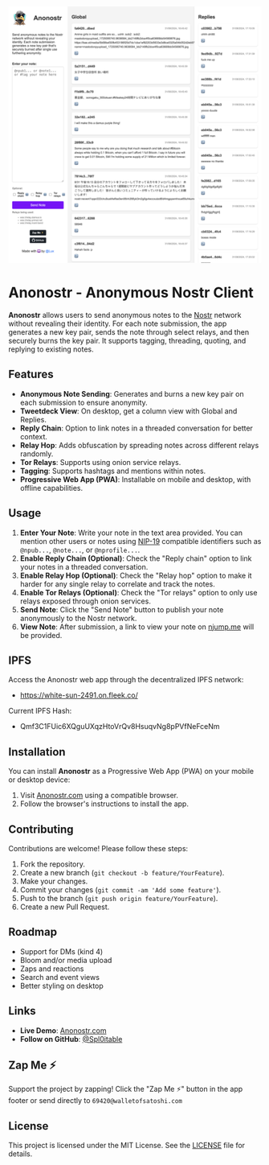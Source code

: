 ![Anonostr](images/app-showcase.png)

# Anonostr - Anonymous Nostr Client

**Anonostr** allows users to send anonymous notes to the [Nostr](https://nostr.com/) network without revealing their identity. For each note submission, the app generates a new key pair, sends the note through select relays, and then securely burns the key pair. It supports tagging, threading, quoting, and replying to existing notes.

## Features
- **Anonymous Note Sending**: Generates and burns a new key pair on each submission to ensure anonymity.
- **Tweetdeck View**: On desktop, get a column view with Global and Replies.
- **Reply Chain**: Option to link notes in a threaded conversation for better context.
- **Relay Hop**: Adds obfuscation by spreading notes across different relays randomly.
- **Tor Relays**: Supports using onion service relays.
- **Tagging**: Supports hashtags and mentions within notes.
- **Progressive Web App (PWA)**: Installable on mobile and desktop, with offline capabilities.

## Usage
1. **Enter Your Note**: Write your note in the text area provided. You can mention other users or notes using [NIP-19](https://github.com/nostr-protocol/nips/blob/master/19.md) compatible identifiers such as `@npub...`, `@note...`, or `@nprofile...`.
2. **Enable Reply Chain (Optional)**: Check the "Reply chain" option to link your notes in a threaded conversation.
3. **Enable Relay Hop (Optional)**: Check the "Relay hop" option to make it harder for any single relay to correlate and track the notes.
4. **Enable Tor Relays (Optional)**: Check the "Tor relays" option to only use relays exposed through onion services.
5. **Send Note**: Click the "Send Note" button to publish your note anonymously to the Nostr network.
6. **View Note**: After submission, a link to view your note on [njump.me](https://njump.me/) will be provided.

## IPFS
Access the Anonostr web app through the decentralized IPFS network:

- https://white-sun-2491.on.fleek.co/ 

Current IPFS Hash:

- Qmf3C1FUic6XQguUXqzHtoVrQv8HsuqvNg8pPVfNeFceNm

## Installation
You can install **Anonostr** as a Progressive Web App (PWA) on your mobile or desktop device:

1. Visit [Anonostr.com](https://anonostr.com/) using a compatible browser.
2. Follow the browser's instructions to install the app.

## Contributing
Contributions are welcome! Please follow these steps:

1. Fork the repository.
2. Create a new branch (`git checkout -b feature/YourFeature`).
3. Make your changes.
4. Commit your changes (`git commit -am 'Add some feature'`).
5. Push to the branch (`git push origin feature/YourFeature`).
6. Create a new Pull Request.

## Roadmap
- Support for DMs (kind 4)
- Bloom and/or media upload
- Zaps and reactions
- Search and event views
- Better styling on desktop

## Links
- **Live Demo**: [Anonostr.com](https://anonostr.com/)
- **Follow on GitHub**: [@Spl0itable](https://github.com/Spl0itable)

## Zap Me ⚡️
Support the project by zapping! Click the "Zap Me ⚡️" button in the app footer or send directly to `69420@walletofsatoshi.com`

## License
This project is licensed under the MIT License. See the [LICENSE](LICENSE) file for details.
